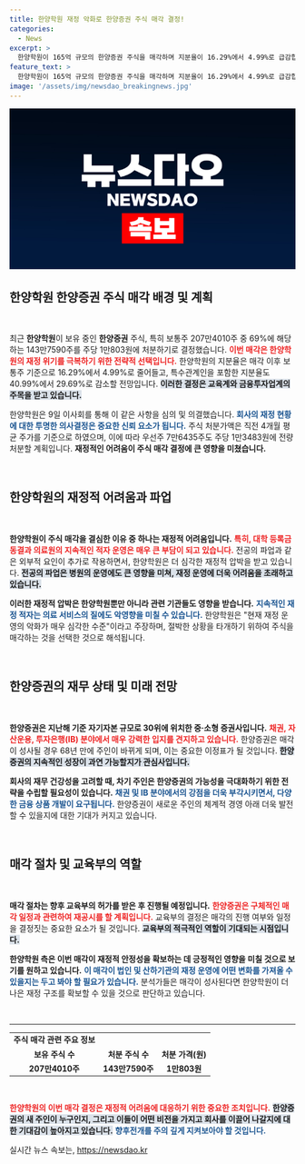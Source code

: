 ```yaml
---
title: 한양학원 재정 악화로 한양증권 주식 매각 결정!
categories:
  - News
excerpt: >
  한양학원이 165억 규모의 한양증권 주식을 매각하며 지분율이 16.29%에서 4.99%로 급감합니다. 재정난에 시달리고 있는 학교 재단의 결정으로, 한양증권의 주인도 68년 만에 바뀔 위기에 처했습니다.
feature_text: >
  한양학원이 165억 규모의 한양증권 주식을 매각하며 지분율이 16.29%에서 4.99%로 급감합니다. 재정난에 시달리고 있는 학교 재단의 결정으로, 한양증권의 주인도 68년 만에 바뀔 위기에 처했습니다.
image: '/assets/img/newsdao_breakingnews.jpg'
---
```


<p><img src="/assets/img/newsdao_breakingnews.jpg" alt="pcversion 속보" /></p>

<h2 data-ke-size="size26">한양학원 한양증권 주식 매각 배경 및 계획</h2>

<p data-ke-size="size16">&nbsp;</p>

<p>최근 <b>한양학원</b>이 보유 중인 <b>한양증권</b> 주식, 특히 보통주 207만4010주 중 69%에 해당하는 143만7590주를 주당 1만803원에 처분하기로 결정했습니다. <b><span style="color: #ee2323;">이번 매각은 한양학원의 재정 위기를 극복하기 위한 전략적 선택입니다.</span></b> 한양학원의 지분율은 매각 이후 보통주 기준으로 16.29%에서 4.99%로 줄어들고, 특수관계인을 포함한 지분율도 40.99%에서 29.69%로 감소할 전망입니다. <b><span style="background-color: #21538527;">이러한 결정은 교육계와 금융투자업계의 주목을 받고 있습니다.</span></b> </p>

<p>한양학원은 9일 이사회를 통해 이 같은 사항을 심의 및 의결했습니다. <b><span style="color: #1a5490;">회사의 재정 현황에 대한 투명한 의사결정은 중요한 신뢰 요소가 됩니다.</span></b> 주식 처분가액은 직전 4개월 평균 주가를 기준으로 하였으며, 이에 따라 우선주 7만6435주도 주당 1만3483원에 전량 처분할 계획입니다. <b>재정적인 어려움이 주식 매각 결정에 큰 영향을 미쳤습니다.</b> </p>

<p data-ke-size="size16">&nbsp;</p>

<h2 data-ke-size="size26">한양학원의 재정적 어려움과 파업</h2>

<p data-ke-size="size16">&nbsp;</p>

<p><b>한양학원이 주식 매각을 결심한 이유 중 하나는 재정적 어려움입니다.</b> <b><span style="color: #ee2323;">특히, 대학 등록금 동결과 의료원의 지속적인 적자 운영은 매우 큰 부담이 되고 있습니다.</span></b> 전공의 파업과 같은 외부적 요인이 추가로 작용하면서, 한양학원은 더 심각한 재정적 압박을 받고 있습니다. <b><span style="background-color: #21538527;">전공의 파업은 병원의 운영에도 큰 영향을 미쳐, 재정 운영에 더욱 어려움을 초래하고 있습니다.</span></b> </p>

<p><b>이러한 재정적 압박은 한양학원뿐만 아니라 관련 기관들도 영향을 받습니다.</b> <b><span style="color: #1a5490;">지속적인 재정 적자는 의료 서비스의 질에도 악영향을 미칠 수 있습니다.</span></b> 한양학원은 "현재 재정 운영의 악화가 매우 심각한 수준"이라고 주장하며, 절박한 상황을 타개하기 위하여 주식을 매각하는 것을 선택한 것으로 해석됩니다. </p>

<p data-ke-size="size16">&nbsp;</p>

<h2 data-ke-size="size26">한양증권의 재무 상태 및 미래 전망</h2>

<p data-ke-size="size16">&nbsp;</p>

<p><b>한양증권은 지난해 기준 자기자본 규모로 30위에 위치한 중·소형 증권사입니다.</b> <b><span style="color: #ee2323;">채권, 자산운용, 투자은행(IB) 분야에서 매우 강력한 입지를 견지하고 있습니다.</span></b> 한양증권은 매각이 성사될 경우 68년 만에 주인이 바뀌게 되며, 이는 중요한 이정표가 될 것입니다. <b><span style="background-color: #21538527;">한양증권의 지속적인 성장이 과연 가능할지가 관심사입니다.</span></b> </p>

<p><b>회사의 재무 건강성을 고려할 때, 차기 주인은 한양증권의 가능성을 극대화하기 위한 전략을 수립할 필요성이 있습니다.</b> <b><span style="color: #1a5490;">채권 및 IB 분야에서의 강점을 더욱 부각시키면서, 다양한 금융 상품 개발이 요구됩니다.</span></b> 한양증권이 새로운 주인의 체계적 경영 아래 더욱 발전할 수 있을지에 대한 기대가 커지고 있습니다. </p>

<p data-ke-size="size16">&nbsp;</p>

<h2 data-ke-size="size26">매각 절차 및 교육부의 역할</h2>

<p data-ke-size="size16">&nbsp;</p>

<p><b>매각 절차는 향후 교육부의 허가를 받은 후 진행될 예정입니다.</b> <b><span style="color: #ee2323;">한양증권은 구체적인 매각 일정과 관련하여 재공시를 할 계획입니다.</span></b> 교육부의 결정은 매각의 진행 여부와 일정을 결정짓는 중요한 요소가 될 것입니다. <b><span style="background-color: #21538527;">교육부의 적극적인 역할이 기대되는 시점입니다.</span></b> </p>

<p><b>한양학원 측은 이번 매각이 재정적 안정성을 확보하는 데 긍정적인 영향을 미칠 것으로 보기를 원하고 있습니다.</b> <b><span style="color: #1a5490;">이 매각이 법인 및 산하기관의 재정 운영에 어떤 변화를 가져올 수 있을지는 두고 봐야 할 필요가 있습니다.</span></b> 분석가들은 매각이 성사된다면 한양학원이 더 나은 재정 구조를 확보할 수 있을 것으로 판단하고 있습니다.</p>

<p data-ke-size="size16">&nbsp;</p>

<hr>

<table style="width: 100%;">
<tr>
<td style="text-align: center; height: 17px;"><b>주식 매각 관련 주요 정보</b></td>
</tr>
<tr>
<td style="text-align: center; height: 17px;"><b>보유 주식 수</b></td>
<td style="text-align: center; height: 17px;"><b>처분 주식 수</b></td>
<td style="text-align: center; height: 17px;"><b>처분 가격(원)</b></td>
</tr>
<tr>
<td style="text-align: center; height: 17px;"><b>207만4010주</b></td>
<td style="text-align: center; height: 17px;"><b>143만7590주</b></td>
<td style="text-align: center; height: 17px;"><b>1만803원</b></td>
</tr>
</table>

<p data-ke-size="size16">&nbsp;</p>

<p><b><span style="color: #ee2323;">한양학원의 이번 매각 결정은 재정적 어려움에 대응하기 위한 중요한 조치입니다.</span></b> <b><span style="background-color: #21538527;">한양증권의 새 주인이 누구인지, 그리고 이들이 어떤 비전을 가지고 회사를 이끌어 나갈지에 대한 기대감이 높아지고 있습니다.</span></b> <b><span style="color: #1a5490;">향후전개를 주의 깊게 지켜보아야 할 것입니다.</span></b></p>
실시간 뉴스 속보는, <a href="https://newsdao.kr" rel="dofollow">https://newsdao.kr</a>


